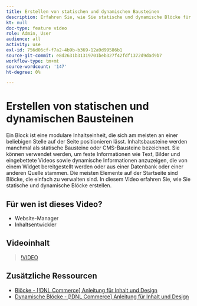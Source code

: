 ```yaml
---
title: Erstellen von statischen und dynamischen Bausteinen
description: Erfahren Sie, wie Sie statische und dynamische Blöcke für Ihre Store-Seiten erstellen.
kt: null
doc-type: feature video
role: Admin, User
audience: all
activity: use
exl-id: 756d06cf-f7a2-4b9b-b369-12a9d99586b1
source-git-commit: e8d2631b31319701beb327f42fdf1372d9dad9b7
workflow-type: tm+mt
source-wordcount: '147'
ht-degree: 0%

---
```


# Erstellen von statischen und dynamischen Bausteinen

Ein Block ist eine modulare Inhaltseinheit, die sich am meisten an einer beliebigen Stelle auf der Seite positionieren lässt. Inhaltsbausteine werden manchmal als statische Bausteine oder CMS-Bausteine bezeichnet. Sie können verwendet werden, um feste Informationen wie Text, Bilder und eingebettete Videos sowie dynamische Informationen anzuzeigen, die von einem Widget bereitgestellt werden oder aus einer Datenbank oder einer anderen Quelle stammen. Die meisten Elemente auf der Startseite sind Blöcke, die einfach zu verwalten sind. In diesem Video erfahren Sie, wie Sie statische und dynamische Blöcke erstellen.

## Für wen ist dieses Video?

- Website-Manager
- Inhaltsentwickler

## Videoinhalt

>[!VIDEO](https://video.tv.adobe.com/v/343783?quality=12&learn=on)

## Zusätzliche Ressourcen

- [Blöcke - [!DNL Commerce] Anleitung für Inhalt und Design](https://experienceleague.adobe.com/docs/commerce-admin/content-design/elements/blocks/blocks.html)
- [Dynamische Blöcke - [!DNL Commerce] Anleitung für Inhalt und Design](https://experienceleague.adobe.com/docs/commerce-admin/content-design/elements/dynamic-blocks/dynamic-blocks.html)
